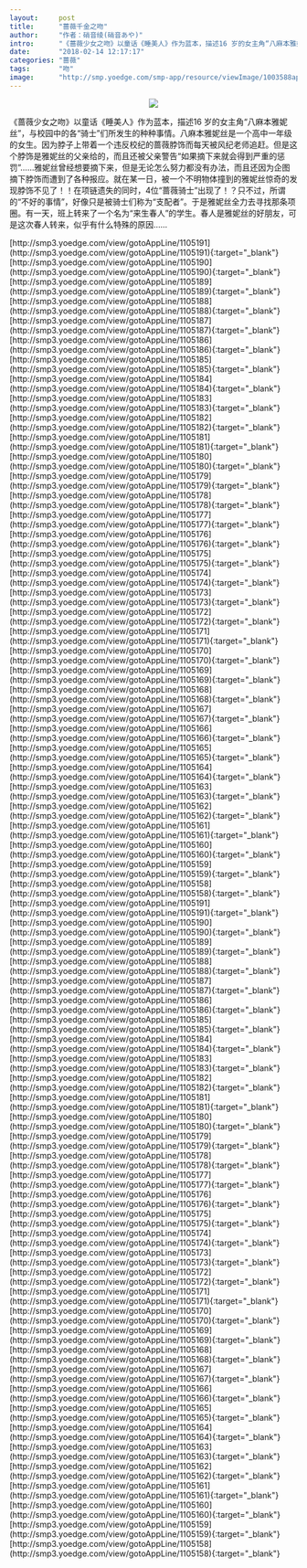 ```yaml
---
layout:     post
title:      "蔷薇千金之吻"
author:     "作者：硝音绫(硝音あや)"
intro:      "《蔷薇少女之吻》以童话《睡美人》作为蓝本，描述16 岁的女主角“八麻本雅妮丝”，与校园中的各“骑士”们所发生的种种事情。八麻本雅妮丝是一个高中一年级的女生。因为脖子上带着一个违反校纪的蔷薇脖饰而每天被风纪老师追赶。但是这个脖饰是雅妮丝的父亲给的，而且还被父亲警告“如果摘下来就会得到严重的惩罚”……雅妮丝曾经想要摘下来，但是无论怎么努力都没有办法，而且还因为企图摘下脖饰而遭到了各种报应。就在某一日，被一个不明物体撞到的雅妮丝惊奇的发现脖饰不见了！！在项链遗失的同时，4位“蔷薇骑士”出现了！？只不过，所谓的“不好的事情”，好像只是被骑士们称为“支配者”。于是雅妮丝全力去寻找那条项圈。有一天，班上转来了一个名为“来生春人”的学生。春人是雅妮丝的好朋友，可是这次春人转来，似乎有什么特殊的原因……"
date:       "2018-02-14 12:17:17"
categories: "蔷薇"
tags:       "吻"
image:      "http://smp.yoedge.com/smp-app/resource/viewImage/1003588appline.png"
---
```

<div style="text-align: center">
<p><img src="http://smp.yoedge.com/smp-app/resource/viewImage/1003588appline.png"/></p>
</div>
<p class="post-meta">
<span>《蔷薇少女之吻》以童话《睡美人》作为蓝本，描述16 岁的女主角“八麻本雅妮丝”，与校园中的各“骑士”们所发生的种种事情。八麻本雅妮丝是一个高中一年级的女生。因为脖子上带着一个违反校纪的蔷薇脖饰而每天被风纪老师追赶。但是这个脖饰是雅妮丝的父亲给的，而且还被父亲警告“如果摘下来就会得到严重的惩罚”……雅妮丝曾经想要摘下来，但是无论怎么努力都没有办法，而且还因为企图摘下脖饰而遭到了各种报应。就在某一日，被一个不明物体撞到的雅妮丝惊奇的发现脖饰不见了！！在项链遗失的同时，4位“蔷薇骑士”出现了！？只不过，所谓的“不好的事情”，好像只是被骑士们称为“支配者”。于是雅妮丝全力去寻找那条项圈。有一天，班上转来了一个名为“来生春人”的学生。春人是雅妮丝的好朋友，可是这次春人转来，似乎有什么特殊的原因……</span>
</p>
[http://smp3.yoedge.com/view/gotoAppLine/1105191](http://smp3.yoedge.com/view/gotoAppLine/1105191){:target="_blank"}
[http://smp3.yoedge.com/view/gotoAppLine/1105190](http://smp3.yoedge.com/view/gotoAppLine/1105190){:target="_blank"}
[http://smp3.yoedge.com/view/gotoAppLine/1105189](http://smp3.yoedge.com/view/gotoAppLine/1105189){:target="_blank"}
[http://smp3.yoedge.com/view/gotoAppLine/1105188](http://smp3.yoedge.com/view/gotoAppLine/1105188){:target="_blank"}
[http://smp3.yoedge.com/view/gotoAppLine/1105187](http://smp3.yoedge.com/view/gotoAppLine/1105187){:target="_blank"}
[http://smp3.yoedge.com/view/gotoAppLine/1105186](http://smp3.yoedge.com/view/gotoAppLine/1105186){:target="_blank"}
[http://smp3.yoedge.com/view/gotoAppLine/1105185](http://smp3.yoedge.com/view/gotoAppLine/1105185){:target="_blank"}
[http://smp3.yoedge.com/view/gotoAppLine/1105184](http://smp3.yoedge.com/view/gotoAppLine/1105184){:target="_blank"}
[http://smp3.yoedge.com/view/gotoAppLine/1105183](http://smp3.yoedge.com/view/gotoAppLine/1105183){:target="_blank"}
[http://smp3.yoedge.com/view/gotoAppLine/1105182](http://smp3.yoedge.com/view/gotoAppLine/1105182){:target="_blank"}
[http://smp3.yoedge.com/view/gotoAppLine/1105181](http://smp3.yoedge.com/view/gotoAppLine/1105181){:target="_blank"}
[http://smp3.yoedge.com/view/gotoAppLine/1105180](http://smp3.yoedge.com/view/gotoAppLine/1105180){:target="_blank"}
[http://smp3.yoedge.com/view/gotoAppLine/1105179](http://smp3.yoedge.com/view/gotoAppLine/1105179){:target="_blank"}
[http://smp3.yoedge.com/view/gotoAppLine/1105178](http://smp3.yoedge.com/view/gotoAppLine/1105178){:target="_blank"}
[http://smp3.yoedge.com/view/gotoAppLine/1105177](http://smp3.yoedge.com/view/gotoAppLine/1105177){:target="_blank"}
[http://smp3.yoedge.com/view/gotoAppLine/1105176](http://smp3.yoedge.com/view/gotoAppLine/1105176){:target="_blank"}
[http://smp3.yoedge.com/view/gotoAppLine/1105175](http://smp3.yoedge.com/view/gotoAppLine/1105175){:target="_blank"}
[http://smp3.yoedge.com/view/gotoAppLine/1105174](http://smp3.yoedge.com/view/gotoAppLine/1105174){:target="_blank"}
[http://smp3.yoedge.com/view/gotoAppLine/1105173](http://smp3.yoedge.com/view/gotoAppLine/1105173){:target="_blank"}
[http://smp3.yoedge.com/view/gotoAppLine/1105172](http://smp3.yoedge.com/view/gotoAppLine/1105172){:target="_blank"}
[http://smp3.yoedge.com/view/gotoAppLine/1105171](http://smp3.yoedge.com/view/gotoAppLine/1105171){:target="_blank"}
[http://smp3.yoedge.com/view/gotoAppLine/1105170](http://smp3.yoedge.com/view/gotoAppLine/1105170){:target="_blank"}
[http://smp3.yoedge.com/view/gotoAppLine/1105169](http://smp3.yoedge.com/view/gotoAppLine/1105169){:target="_blank"}
[http://smp3.yoedge.com/view/gotoAppLine/1105168](http://smp3.yoedge.com/view/gotoAppLine/1105168){:target="_blank"}
[http://smp3.yoedge.com/view/gotoAppLine/1105167](http://smp3.yoedge.com/view/gotoAppLine/1105167){:target="_blank"}
[http://smp3.yoedge.com/view/gotoAppLine/1105166](http://smp3.yoedge.com/view/gotoAppLine/1105166){:target="_blank"}
[http://smp3.yoedge.com/view/gotoAppLine/1105165](http://smp3.yoedge.com/view/gotoAppLine/1105165){:target="_blank"}
[http://smp3.yoedge.com/view/gotoAppLine/1105164](http://smp3.yoedge.com/view/gotoAppLine/1105164){:target="_blank"}
[http://smp3.yoedge.com/view/gotoAppLine/1105163](http://smp3.yoedge.com/view/gotoAppLine/1105163){:target="_blank"}
[http://smp3.yoedge.com/view/gotoAppLine/1105162](http://smp3.yoedge.com/view/gotoAppLine/1105162){:target="_blank"}
[http://smp3.yoedge.com/view/gotoAppLine/1105161](http://smp3.yoedge.com/view/gotoAppLine/1105161){:target="_blank"}
[http://smp3.yoedge.com/view/gotoAppLine/1105160](http://smp3.yoedge.com/view/gotoAppLine/1105160){:target="_blank"}
[http://smp3.yoedge.com/view/gotoAppLine/1105159](http://smp3.yoedge.com/view/gotoAppLine/1105159){:target="_blank"}
[http://smp3.yoedge.com/view/gotoAppLine/1105158](http://smp3.yoedge.com/view/gotoAppLine/1105158){:target="_blank"}
[http://smp3.yoedge.com/view/gotoAppLine/1105191](http://smp3.yoedge.com/view/gotoAppLine/1105191){:target="_blank"}
[http://smp3.yoedge.com/view/gotoAppLine/1105190](http://smp3.yoedge.com/view/gotoAppLine/1105190){:target="_blank"}
[http://smp3.yoedge.com/view/gotoAppLine/1105189](http://smp3.yoedge.com/view/gotoAppLine/1105189){:target="_blank"}
[http://smp3.yoedge.com/view/gotoAppLine/1105188](http://smp3.yoedge.com/view/gotoAppLine/1105188){:target="_blank"}
[http://smp3.yoedge.com/view/gotoAppLine/1105187](http://smp3.yoedge.com/view/gotoAppLine/1105187){:target="_blank"}
[http://smp3.yoedge.com/view/gotoAppLine/1105186](http://smp3.yoedge.com/view/gotoAppLine/1105186){:target="_blank"}
[http://smp3.yoedge.com/view/gotoAppLine/1105185](http://smp3.yoedge.com/view/gotoAppLine/1105185){:target="_blank"}
[http://smp3.yoedge.com/view/gotoAppLine/1105184](http://smp3.yoedge.com/view/gotoAppLine/1105184){:target="_blank"}
[http://smp3.yoedge.com/view/gotoAppLine/1105183](http://smp3.yoedge.com/view/gotoAppLine/1105183){:target="_blank"}
[http://smp3.yoedge.com/view/gotoAppLine/1105182](http://smp3.yoedge.com/view/gotoAppLine/1105182){:target="_blank"}
[http://smp3.yoedge.com/view/gotoAppLine/1105181](http://smp3.yoedge.com/view/gotoAppLine/1105181){:target="_blank"}
[http://smp3.yoedge.com/view/gotoAppLine/1105180](http://smp3.yoedge.com/view/gotoAppLine/1105180){:target="_blank"}
[http://smp3.yoedge.com/view/gotoAppLine/1105179](http://smp3.yoedge.com/view/gotoAppLine/1105179){:target="_blank"}
[http://smp3.yoedge.com/view/gotoAppLine/1105178](http://smp3.yoedge.com/view/gotoAppLine/1105178){:target="_blank"}
[http://smp3.yoedge.com/view/gotoAppLine/1105177](http://smp3.yoedge.com/view/gotoAppLine/1105177){:target="_blank"}
[http://smp3.yoedge.com/view/gotoAppLine/1105176](http://smp3.yoedge.com/view/gotoAppLine/1105176){:target="_blank"}
[http://smp3.yoedge.com/view/gotoAppLine/1105175](http://smp3.yoedge.com/view/gotoAppLine/1105175){:target="_blank"}
[http://smp3.yoedge.com/view/gotoAppLine/1105174](http://smp3.yoedge.com/view/gotoAppLine/1105174){:target="_blank"}
[http://smp3.yoedge.com/view/gotoAppLine/1105173](http://smp3.yoedge.com/view/gotoAppLine/1105173){:target="_blank"}
[http://smp3.yoedge.com/view/gotoAppLine/1105172](http://smp3.yoedge.com/view/gotoAppLine/1105172){:target="_blank"}
[http://smp3.yoedge.com/view/gotoAppLine/1105171](http://smp3.yoedge.com/view/gotoAppLine/1105171){:target="_blank"}
[http://smp3.yoedge.com/view/gotoAppLine/1105170](http://smp3.yoedge.com/view/gotoAppLine/1105170){:target="_blank"}
[http://smp3.yoedge.com/view/gotoAppLine/1105169](http://smp3.yoedge.com/view/gotoAppLine/1105169){:target="_blank"}
[http://smp3.yoedge.com/view/gotoAppLine/1105168](http://smp3.yoedge.com/view/gotoAppLine/1105168){:target="_blank"}
[http://smp3.yoedge.com/view/gotoAppLine/1105167](http://smp3.yoedge.com/view/gotoAppLine/1105167){:target="_blank"}
[http://smp3.yoedge.com/view/gotoAppLine/1105166](http://smp3.yoedge.com/view/gotoAppLine/1105166){:target="_blank"}
[http://smp3.yoedge.com/view/gotoAppLine/1105165](http://smp3.yoedge.com/view/gotoAppLine/1105165){:target="_blank"}
[http://smp3.yoedge.com/view/gotoAppLine/1105164](http://smp3.yoedge.com/view/gotoAppLine/1105164){:target="_blank"}
[http://smp3.yoedge.com/view/gotoAppLine/1105163](http://smp3.yoedge.com/view/gotoAppLine/1105163){:target="_blank"}
[http://smp3.yoedge.com/view/gotoAppLine/1105162](http://smp3.yoedge.com/view/gotoAppLine/1105162){:target="_blank"}
[http://smp3.yoedge.com/view/gotoAppLine/1105161](http://smp3.yoedge.com/view/gotoAppLine/1105161){:target="_blank"}
[http://smp3.yoedge.com/view/gotoAppLine/1105160](http://smp3.yoedge.com/view/gotoAppLine/1105160){:target="_blank"}
[http://smp3.yoedge.com/view/gotoAppLine/1105159](http://smp3.yoedge.com/view/gotoAppLine/1105159){:target="_blank"}
[http://smp3.yoedge.com/view/gotoAppLine/1105158](http://smp3.yoedge.com/view/gotoAppLine/1105158){:target="_blank"}



